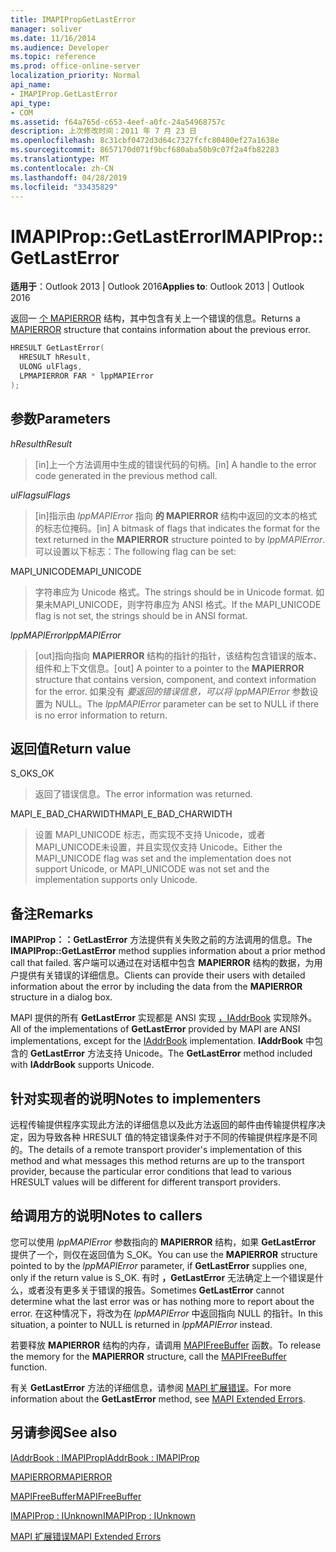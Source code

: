 ```yaml
---
title: IMAPIPropGetLastError
manager: soliver
ms.date: 11/16/2014
ms.audience: Developer
ms.topic: reference
ms.prod: office-online-server
localization_priority: Normal
api_name:
- IMAPIProp.GetLastError
api_type:
- COM
ms.assetid: f64a765d-c653-4eef-a0fc-24a54968757c
description: 上次修改时间：2011 年 7 月 23 日
ms.openlocfilehash: 8c31cbf0472d3d64c7327fcfc80480ef27a1638e
ms.sourcegitcommit: 8657170d071f9bcf680aba50b9c07f2a4fb82283
ms.translationtype: MT
ms.contentlocale: zh-CN
ms.lasthandoff: 04/28/2019
ms.locfileid: "33435829"
---
```

# <a name="imapipropgetlasterror"></a><span data-ttu-id="d97fc-103">IMAPIProp::GetLastError</span><span class="sxs-lookup"><span data-stu-id="d97fc-103">IMAPIProp::GetLastError</span></span>

  
  
<span data-ttu-id="d97fc-104">**适用于**：Outlook 2013 | Outlook 2016</span><span class="sxs-lookup"><span data-stu-id="d97fc-104">**Applies to**: Outlook 2013 | Outlook 2016</span></span> 
  
<span data-ttu-id="d97fc-105">返回一 [个 MAPIERROR](mapierror.md) 结构，其中包含有关上一个错误的信息。</span><span class="sxs-lookup"><span data-stu-id="d97fc-105">Returns a [MAPIERROR](mapierror.md) structure that contains information about the previous error.</span></span> 
  
```cpp
HRESULT GetLastError(
  HRESULT hResult,
  ULONG ulFlags,
  LPMAPIERROR FAR * lppMAPIError
);
```

## <a name="parameters"></a><span data-ttu-id="d97fc-106">参数</span><span class="sxs-lookup"><span data-stu-id="d97fc-106">Parameters</span></span>

 <span data-ttu-id="d97fc-107">_hResult_</span><span class="sxs-lookup"><span data-stu-id="d97fc-107">_hResult_</span></span>
  
> <span data-ttu-id="d97fc-108">[in]上一个方法调用中生成的错误代码的句柄。</span><span class="sxs-lookup"><span data-stu-id="d97fc-108">[in] A handle to the error code generated in the previous method call.</span></span>
    
 <span data-ttu-id="d97fc-109">_ulFlags_</span><span class="sxs-lookup"><span data-stu-id="d97fc-109">_ulFlags_</span></span>
  
> <span data-ttu-id="d97fc-110">[in]指示由 _lppMAPIError_ 指向 **的 MAPIERROR** 结构中返回的文本的格式的标志位掩码。</span><span class="sxs-lookup"><span data-stu-id="d97fc-110">[in] A bitmask of flags that indicates the format for the text returned in the **MAPIERROR** structure pointed to by  _lppMAPIError_.</span></span> <span data-ttu-id="d97fc-111">可以设置以下标志：</span><span class="sxs-lookup"><span data-stu-id="d97fc-111">The following flag can be set:</span></span>
    
<span data-ttu-id="d97fc-112">MAPI_UNICODE</span><span class="sxs-lookup"><span data-stu-id="d97fc-112">MAPI_UNICODE</span></span> 
  
> <span data-ttu-id="d97fc-113">字符串应为 Unicode 格式。</span><span class="sxs-lookup"><span data-stu-id="d97fc-113">The strings should be in Unicode format.</span></span> <span data-ttu-id="d97fc-114">如果未MAPI_UNICODE，则字符串应为 ANSI 格式。</span><span class="sxs-lookup"><span data-stu-id="d97fc-114">If the MAPI_UNICODE flag is not set, the strings should be in ANSI format.</span></span>
    
 <span data-ttu-id="d97fc-115">_lppMAPIError_</span><span class="sxs-lookup"><span data-stu-id="d97fc-115">_lppMAPIError_</span></span>
  
> <span data-ttu-id="d97fc-116">[out]指向指向 **MAPIERROR** 结构的指针的指针，该结构包含错误的版本、组件和上下文信息。</span><span class="sxs-lookup"><span data-stu-id="d97fc-116">[out] A pointer to a pointer to the **MAPIERROR** structure that contains version, component, and context information for the error.</span></span> <span data-ttu-id="d97fc-117">如果没有  _要返回的错误信息，可以将 lppMAPIError_ 参数设置为 NULL。</span><span class="sxs-lookup"><span data-stu-id="d97fc-117">The  _lppMAPIError_ parameter can be set to NULL if there is no error information to return.</span></span> 
    
## <a name="return-value"></a><span data-ttu-id="d97fc-118">返回值</span><span class="sxs-lookup"><span data-stu-id="d97fc-118">Return value</span></span>

<span data-ttu-id="d97fc-119">S_OK</span><span class="sxs-lookup"><span data-stu-id="d97fc-119">S_OK</span></span> 
  
> <span data-ttu-id="d97fc-120">返回了错误信息。</span><span class="sxs-lookup"><span data-stu-id="d97fc-120">The error information was returned.</span></span>
    
<span data-ttu-id="d97fc-121">MAPI_E_BAD_CHARWIDTH</span><span class="sxs-lookup"><span data-stu-id="d97fc-121">MAPI_E_BAD_CHARWIDTH</span></span> 
  
> <span data-ttu-id="d97fc-122">设置 MAPI_UNICODE 标志，而实现不支持 Unicode，或者MAPI_UNICODE未设置，并且实现仅支持 Unicode。</span><span class="sxs-lookup"><span data-stu-id="d97fc-122">Either the MAPI_UNICODE flag was set and the implementation does not support Unicode, or MAPI_UNICODE was not set and the implementation supports only Unicode.</span></span>
    
## <a name="remarks"></a><span data-ttu-id="d97fc-123">备注</span><span class="sxs-lookup"><span data-stu-id="d97fc-123">Remarks</span></span>

<span data-ttu-id="d97fc-124">**IMAPIProp：：GetLastError** 方法提供有关失败之前的方法调用的信息。</span><span class="sxs-lookup"><span data-stu-id="d97fc-124">The **IMAPIProp::GetLastError** method supplies information about a prior method call that failed.</span></span> <span data-ttu-id="d97fc-125">客户端可以通过在对话框中包含 **MAPIERROR** 结构的数据，为用户提供有关错误的详细信息。</span><span class="sxs-lookup"><span data-stu-id="d97fc-125">Clients can provide their users with detailed information about the error by including the data from the **MAPIERROR** structure in a dialog box.</span></span> 
  
<span data-ttu-id="d97fc-126">MAPI 提供的所有 **GetLastError** 实现都是 ANSI 实现 [，IAddrBook](iaddrbookimapiprop.md) 实现除外。</span><span class="sxs-lookup"><span data-stu-id="d97fc-126">All of the implementations of **GetLastError** provided by MAPI are ANSI implementations, except for the [IAddrBook](iaddrbookimapiprop.md) implementation.</span></span> <span data-ttu-id="d97fc-127">**IAddrBook** 中包含的 **GetLastError** 方法支持 Unicode。</span><span class="sxs-lookup"><span data-stu-id="d97fc-127">The **GetLastError** method included with **IAddrBook** supports Unicode.</span></span> 
  
## <a name="notes-to-implementers"></a><span data-ttu-id="d97fc-128">针对实现者的说明</span><span class="sxs-lookup"><span data-stu-id="d97fc-128">Notes to implementers</span></span>

<span data-ttu-id="d97fc-129">远程传输提供程序实现此方法的详细信息以及此方法返回的邮件由传输提供程序决定，因为导致各种 HRESULT 值的特定错误条件对于不同的传输提供程序是不同的。</span><span class="sxs-lookup"><span data-stu-id="d97fc-129">The details of a remote transport provider's implementation of this method and what messages this method returns are up to the transport provider, because the particular error conditions that lead to various HRESULT values will be different for different transport providers.</span></span>
  
## <a name="notes-to-callers"></a><span data-ttu-id="d97fc-130">给调用方的说明</span><span class="sxs-lookup"><span data-stu-id="d97fc-130">Notes to callers</span></span>

<span data-ttu-id="d97fc-131">您可以使用 _lppMAPIError_ 参数指向的 **MAPIERROR** 结构，如果 **GetLastError** 提供了一个，则仅在返回值为 S_OK。</span><span class="sxs-lookup"><span data-stu-id="d97fc-131">You can use the **MAPIERROR** structure pointed to by the  _lppMAPIError_ parameter, if **GetLastError** supplies one, only if the return value is S_OK.</span></span> <span data-ttu-id="d97fc-132">有时 **，GetLastError** 无法确定上一个错误是什么，或者没有更多关于错误的报告。</span><span class="sxs-lookup"><span data-stu-id="d97fc-132">Sometimes **GetLastError** cannot determine what the last error was or has nothing more to report about the error.</span></span> <span data-ttu-id="d97fc-133">在这种情况下，将改为在  _lppMAPIError_ 中返回指向 NULL 的指针。</span><span class="sxs-lookup"><span data-stu-id="d97fc-133">In this situation, a pointer to NULL is returned in  _lppMAPIError_ instead.</span></span> 
  
<span data-ttu-id="d97fc-134">若要释放 **MAPIERROR** 结构的内存，请调用 [MAPIFreeBuffer](mapifreebuffer.md) 函数。</span><span class="sxs-lookup"><span data-stu-id="d97fc-134">To release the memory for the **MAPIERROR** structure, call the [MAPIFreeBuffer](mapifreebuffer.md) function.</span></span> 
  
<span data-ttu-id="d97fc-135">有关 **GetLastError** 方法的详细信息，请参阅 [MAPI 扩展错误](mapi-extended-errors.md)。</span><span class="sxs-lookup"><span data-stu-id="d97fc-135">For more information about the **GetLastError** method, see [MAPI Extended Errors](mapi-extended-errors.md).</span></span>
  
## <a name="see-also"></a><span data-ttu-id="d97fc-136">另请参阅</span><span class="sxs-lookup"><span data-stu-id="d97fc-136">See also</span></span>



[<span data-ttu-id="d97fc-137">IAddrBook : IMAPIProp</span><span class="sxs-lookup"><span data-stu-id="d97fc-137">IAddrBook : IMAPIProp</span></span>](iaddrbookimapiprop.md)
  
[<span data-ttu-id="d97fc-138">MAPIERROR</span><span class="sxs-lookup"><span data-stu-id="d97fc-138">MAPIERROR</span></span>](mapierror.md)
  
[<span data-ttu-id="d97fc-139">MAPIFreeBuffer</span><span class="sxs-lookup"><span data-stu-id="d97fc-139">MAPIFreeBuffer</span></span>](mapifreebuffer.md)
  
[<span data-ttu-id="d97fc-140">IMAPIProp : IUnknown</span><span class="sxs-lookup"><span data-stu-id="d97fc-140">IMAPIProp : IUnknown</span></span>](imapipropiunknown.md)


[<span data-ttu-id="d97fc-141">MAPI 扩展错误</span><span class="sxs-lookup"><span data-stu-id="d97fc-141">MAPI Extended Errors</span></span>](mapi-extended-errors.md)

